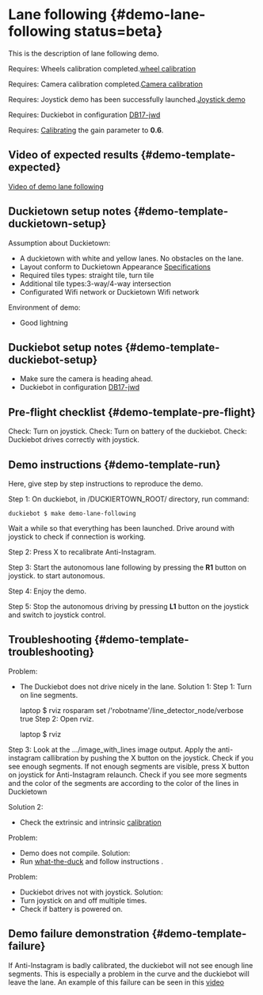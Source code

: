# Lane following {#demo-lane-following status=beta}

This is the description of lane following demo.

<div class='requirements' markdown="1">

Requires: Wheels calibration completed.[wheel calibration](#wheel-calibration)

Requires: Camera calibration completed.[Camera calibration](#camera-calib)

Requires: Joystick demo has been successfully launched.[Joystick demo](#rc-control)

Requires: Duckiebot in configuration [DB17-jwd](#duckiebot-configurations)

Requires: [Calibrating](#wheel-calibration) the gain parameter to **0.6**.

## Video of expected results {#demo-template-expected}

[Video of demo lane following](https://drive.google.com/file/d/198iythQkovbQkzY3pPeTXWC8tTCRgDwB/view?usp=sharing)

## Duckietown setup notes {#demo-template-duckietown-setup}

Assumption about Duckietown:

* A duckietown with white and yellow lanes. No obstacles on the lane.
* Layout conform to Duckietown Appearance [Specifications](#duckietown_parts)
* Required tiles types: straight tile, turn tile
* Additional tile types:3-way/4-way intersection
* Configurated Wifi network or Duckietown Wifi network

Environment of demo:
* Good lightning

## Duckiebot setup notes {#demo-template-duckiebot-setup}

* Make sure the camera is heading ahead.
* Duckiebot in configuration [DB17-jwd](#duckiebot-configurations)


## Pre-flight checklist {#demo-template-pre-flight}

Check: Turn on joystick.
Check: Turn on battery of the duckiebot.
Check: Duckiebot drives correctly with joystick.

## Demo instructions {#demo-template-run}

Here, give step by step instructions to reproduce the demo.

Step 1: On duckiebot, in /DUCKIERTOWN_ROOT/ directory, run command:

    duckiebot $ make demo-lane-following

Wait a while so that everything has been launched.
Drive around with joystick to check if connection is working.

Step 2: Press X to recalibrate Anti-Instagram.

Step 3: Start the autonomous lane following by pressing the **R1** button on joystick. to start autonomous.

Step 4: Enjoy the demo.

Step 5: Stop the autonomous driving by pressing **L1** button on the joystick and switch to joystick control. 


## Troubleshooting {#demo-template-troubleshooting}
Problem:
* The Duckiebot does not drive nicely in the lane.
Solution 1:
Step 1: Turn on line segments.

    laptop $ rviz rosparam set /'robotname'/line_detector_node/verbose true
Step 2: Open rviz.

    laptop $ rviz
    
Step 3: Look at the .../image_with_lines image output. Apply the anti-instagram callibration by pushing the X button on the joystick. Check if you see enough segments. If not enough segments are visible, press X button on joystick for Anti-Instagram relaunch. Check if you see more segments and the color of the segments are according to the color of the lines in Duckietown

Solution 2:
* Check the extrinsic and intrinsic [calibration](#camera-calib)

Problem:
* Demo does not compile.
Solution:
* Run [what-the-duck](#subsub:what-the-duck) and follow instructions .


Problem:
* Duckiebot drives not with joystick.
Solution:
* Turn joystick on and off multiple times.
* Check if battery is powered on.


## Demo failure demonstration {#demo-template-failure}

If Anti-Instagram is badly calibrated, the duckiebot will not see enough line segments. This is especially a problem in the curve and the duckiebot will leave the lane. An example of this failure can be seen in this [video](www.video_example_here.com)
